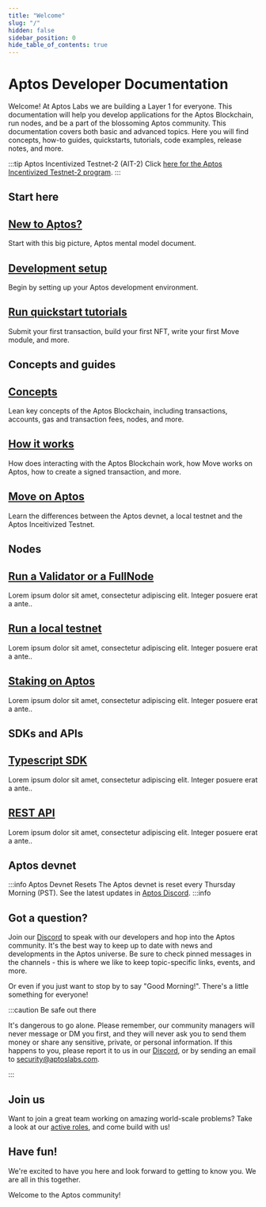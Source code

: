 ```yaml
---
title: "Welcome"
slug: "/"
hidden: false
sidebar_position: 0
hide_table_of_contents: true
---
```


# Aptos Developer Documentation

Welcome! At Aptos Labs we are building a Layer 1 for everyone. This documentation will help you develop applications for the Aptos Blockchain, run nodes, and be a part of the blossoming Aptos community. This documentation covers both basic and advanced topics. Here you will find concepts, how-to guides, quickstarts, tutorials, code examples, release notes, and more.

:::tip Aptos Incentivized Testnet-2 (AIT-2)
Click [here for the Aptos Incentivized Testnet-2 program](tutorials/validator-node/ait-landing). 
:::

## Start here

<div class="docs-card-container">
<div class="container">
<div class="row row-cols-1 row-cols-md-2a g-4">
  <div class="col">
    <div class="card card-body h-100 d-flex flex-column">
    <a href="#" class="card-title card-link stretched-link"> <h2>New to Aptos?</h2></a>
    <p class="card-text">Start with this big picture, Aptos mental model document.</p>
</div>
</div>
  <div class="col">
    <div class="card card-body h-100 d-flex flex-column" >
    <a href="#" class="card-title card-link stretched-link"> <h2>Development setup</h2></a>
    <p class="card-text">Begin by setting up your Aptos development environment.</p>
</div>
  </div>
  <div class="col">
    <div class="card card-body h-100 d-flex flex-column">
    <a href="#" class="card-title card-link stretched-link"> <h2>Run quickstart tutorials</h2></a>
    <p class="card-text">Submit your first transaction, build your first NFT, write your first Move module, and more.</p>
</div>
</div>
</div>
</div>
</div>


## Concepts and guides

<div class="docs-card-container">
<div class="container">
<div class="row row-cols-1 row-cols-md-2a g-4">
  <div class="col">
    <div class="card card-body h-100 d-flex flex-column">
    <a href="#" class="card-title card-link stretched-link"> <h2>Concepts</h2></a>
    <p class="card-text">Lean key concepts of the Aptos Blockchain, including transactions, accounts, gas and transaction fees, nodes, and more. </p>
</div>
</div>
  <div class="col">
    <div class="card card-body h-100 d-flex flex-column" >
    <a href="#" class="card-title card-link stretched-link"> <h2>How it works</h2></a>
    <p class="card-text">How does interacting with the Aptos Blockchain work, how Move works on Aptos, how to create a signed transaction, and more.</p>
</div>
  </div>
  <div class="col">
    <div class="card card-body h-100 d-flex flex-column">
    <a href="#" class="card-title card-link stretched-link"> <h2>Move on Aptos</h2></a>
    <p class="card-text">Learn the differences between the Aptos devnet, a local testnet and the Aptos Inceitivized Testnet.</p>
</div>
</div>
</div>
</div>
</div>

## Nodes

<div class="docs-card-container">
<div class="container">
<div class="row row-cols-1 row-cols-md-2a g-4">
  <div class="col">
    <div class="card card-body h-100 d-flex flex-column" >
    <a href="#" class="card-title card-link stretched-link"> <h2>Run a Validator or a FullNode</h2></a>
    <p class="card-text">Lorem ipsum dolor sit amet, consectetur adipiscing elit. Integer posuere erat a ante..</p>
</div>
</div>
  <div class="col">
    <div class="card card-body h-100 d-flex flex-column"  >
    <a href="#" class="card-title card-link stretched-link"> <h2>Run a local testnet</h2></a>
    <p class="card-text">Lorem ipsum dolor sit amet, consectetur adipiscing elit. Integer posuere erat a ante..</p>
</div>
  </div>
  <div class="col">
    <div class="card card-body h-100 d-flex flex-column"  >
    <a href="#" class="card-title card-link stretched-link"> <h2>Staking on Aptos</h2></a>
    <p class="card-text">Lorem ipsum dolor sit amet, consectetur adipiscing elit. Integer posuere erat a ante..</p>
</div>
</div>
</div>
</div>
</div>

## SDKs and APIs

<div class="docs-card-container">
<div class="container">
<div class="row row-cols-1 row-cols-md-3a g-4">
  <div class="col">
    <div class="card h-100" >
    <div class="card-body d-flex flex-column" >
    <a href="#" class="card-title card-link stretched-link"> <h2>Typescript SDK</h2></a>
    <p class="card-text">Lorem ipsum dolor sit amet, consectetur adipiscing elit. Integer posuere erat a ante..</p>
</div>
</div>
</div>
  <div class="col">
  <div class="card h-100" >
    <div class="card-body d-flex flex-column"  >
    <a href="#" class="card-title card-link stretched-link"> <h2>REST API</h2></a>
    <p class="card-text">Lorem ipsum dolor sit amet, consectetur adipiscing elit. Integer posuere erat a ante..</p>
</div>
</div>
</div>
</div>
</div>
</div>

## Aptos devnet

:::info Aptos Devnet Resets
The Aptos devnet is reset every Thursday Morning (PST). See the latest updates in [Aptos Discord][discord].
:::info

## Got a question?

Join our [Discord][discord] to speak with our developers and hop into the Aptos community. It's the best way to keep up to date with news and developments in the Aptos universe. Be sure to check pinned messages in the channels - this is where we like to keep topic-specific links, events, and more.

Or even if you just want to stop by to say "Good Morning!". There's a little something for everyone!

:::caution Be safe out there

It's dangerous to go alone. Please remember, our community managers will never message or DM you first, and they will never ask you to send them money or share any sensitive, private, or personal information. If this happens to you, please report it to us in our [Discord][discord], or by sending an email to [security@aptoslabs.com](mailto:security@aptoslabs.com).

:::

## Join us

Want to join a great team working on amazing world-scale problems? Take a look at our [active roles](https://boards.greenhouse.io/aptoslabs), and come build with us!

## Have fun!

We're excited to have you here and look forward to getting to know you. We are all in this together.

Welcome to the Aptos community!

[typeform]: https://www.aptoslabs.com/developers
[discord]: https://discord.gg/aptoslabs
